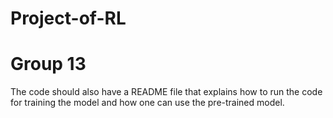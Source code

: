 # Project-of-RL
# Group 13

The code should also have a README file that explains how to run the code for training the model and how one can use the pre-trained model.

